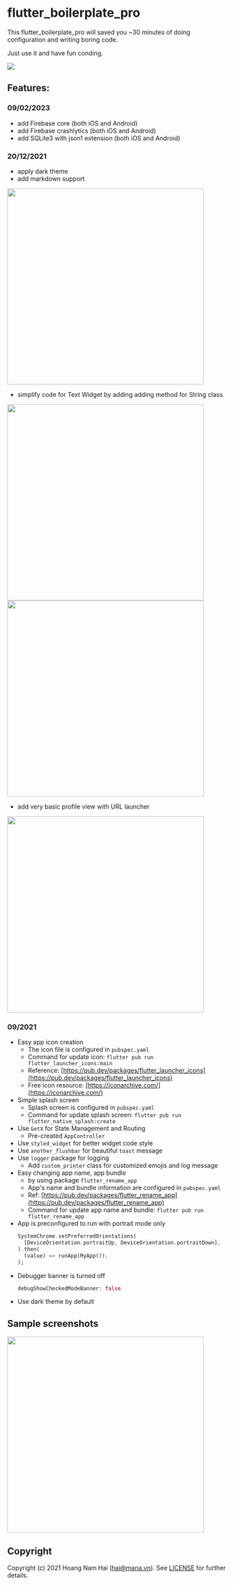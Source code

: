 # flutter_boilerplate_pro

This flutter_boilerplate_pro will saved you ~30 minutes of doing configuration and writing boring code.

Just use it and have fun conding.

<img src="./docs/icon.png"/>

## Features:

### 09/02/2023
- add Firebase core (both iOS and Android)
- add Firebase crashlytics (both iOS and Android)
- add SQLite3 with json1 extension (both iOS and Android)

### 20/12/2021
- apply dark theme
- add markdown support
<img src="./docs/view1.png" width="450"/>

- simplify code for Text Widget by adding adding method for String class
<img src="./docs/view2.png" width="450"/>
<img src="./docs/stringExtension.png" width="450"/>

- add very basic profile view with URL launcher
 <img src="./docs/viewProfile.png" width="450"/>

### 09/2021
- Easy app icon creation
    - The icon file is configured in `pubspec.yaml`
    - Command for update icon: `flutter pub run flutter_launcher_icons:main`
    - Reference: [https://pub.dev/packages/flutter_launcher_icons](https://pub.dev/packages/flutter_launcher_icons)
    - Free icon resource: [https://iconarchive.com/](https://iconarchive.com/)
- Simple splash screen
    - Splash screen is configured in `pubspec.yaml`
    - Command for update splash screen: `flutter pub run flutter_native_splash:create`
- Use `GetX` for State Management and Routing
    - Pre-created `AppController`
- Use `styled_widget` for better widget code style
- Use `another_flushbar` for beautiful `toast` message
- Use `logger` package for logging
    - Add `custom_printer` class for customized emojis and log message
- Easy changing app name, app bundle
    - by using package `flutter_rename_app`
    - App's name and bundle information are configured in `pubspec.yaml`
    - Ref: [https://pub.dev/packages/flutter_rename_app](https://pub.dev/packages/flutter_rename_app)
    - Command for update app name and bundle: `flutter pub run flutter_rename_app`
- App is preconfigured to run with portrait mode only
    ```dart
    SystemChrome.setPreferredOrientations(
      [DeviceOrientation.portraitUp, DeviceOrientation.portraitDown],
    ).then(
      (value) => runApp(MyApp()),
    );
    ```
- Debugger banner is turned off
    ```dart
    debugShowCheckedModeBanner: false
    ```
- Use dark theme by default

## Sample screenshots

<img src="./docs/alert.png" width="450"/>


## Copyright
Copyright (c) 2021 Hoang Nam Hai (hai@mana.vn). See [LICENSE](LICENSE.txt)  for further details.
